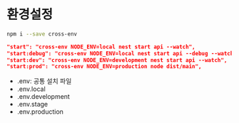# 환경설정

```bash
npm i --save cross-env
```

```json
"start": "cross-env NODE_ENV=local nest start api --watch",
"start:debug": "cross-env NODE_ENV=local nest start api --debug --watch",
"start:dev": "cross-env NODE_ENV=development nest start api --watch",
"start:prod": "cross-env NODE_ENV=production node dist/main",
```


- .env: 공통 설치 파일
- .env.local
- .env.development
- .env.stage
- .env.production